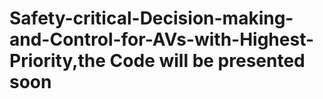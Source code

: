 # Safety-critical-Decision-making-and-Control-for-AVs-with-Highest-Priority,the Code will be presented soon
